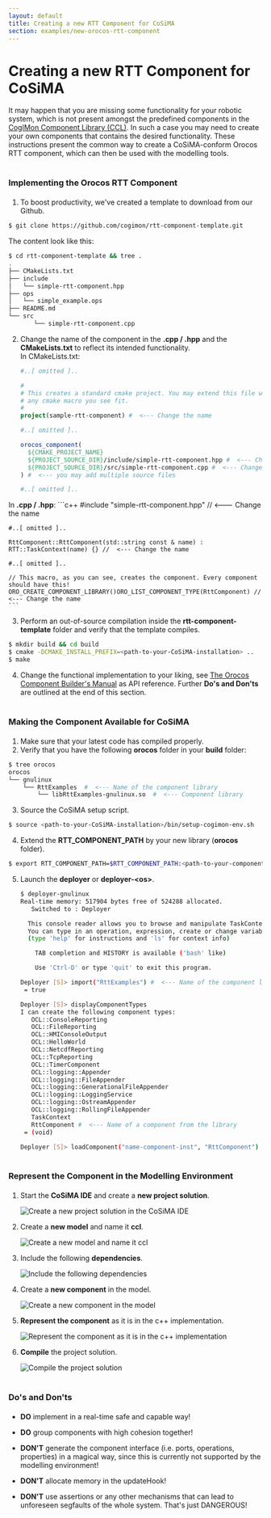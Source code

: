```yaml
---
layout: default
title: Creating a new RTT Component for CoSiMA
section: examples/new-orocos-rtt-component
---
```

<style>
  h3 {
    margin: 40px 0px 20px 0px;
  }
</style>
<div class="page-header">
  <h1>Creating a new RTT Component for CoSiMA</h1>
</div>

It may happen that you are missing some functionality for your robotic system, which is not present amongst the predefined components in the [CogIMon Component Library (CCL)](/ccl/overview.html). In such a case you may need to create your own components that contains the desired functionality.
These instructions present the common way to create a CoSiMA-conform Orocos RTT component, which can then be used with the modelling tools.

### Implementing the Orocos RTT Component

1. To boost productivity, we've created a template to download from our Github.
```bash
$ git clone https://github.com/cogimon/rtt-component-template.git
```
The content look like this:
```sh
$ cd rtt-component-template && tree .
.
├── CMakeLists.txt
├── include
│   └── simple-rtt-component.hpp
├── ops
│   └── simple_example.ops
├── README.md
└── src
       └── simple-rtt-component.cpp
```
2. Change the name of the component in the **.cpp / .hpp** and the **CMakeLists.txt** to reflect its intended functionality.  
In CMakeLists.txt:
    ```cmake
    #..[ omitted ]..

    #
    # This creates a standard cmake project. You may extend this file with
    # any cmake macro you see fit.
    #
    project(sample-rtt-component) #  <--- Change the name

    #..[ omitted ]..

    orocos_component(
      ${CMAKE_PROJECT_NAME}
      ${PROJECT_SOURCE_DIR}/include/simple-rtt-component.hpp #  <--- Change the name
      ${PROJECT_SOURCE_DIR}/src/simple-rtt-component.cpp #  <--- Change the name
    ) #  <--- you may add multiple source files

    #..[ omitted ]..
    ```  
In **.cpp / .hpp**:
    ```c++
    #include "simple-rtt-component.hpp" //  <--- Change the name

    #..[ omitted ]..

    RttComponent::RttComponent(std::string const & name) : RTT::TaskContext(name) {} //  <--- Change the name

    #..[ omitted ]..

    // This macro, as you can see, creates the component. Every component should have this!
    ORO_CREATE_COMPONENT_LIBRARY()ORO_LIST_COMPONENT_TYPE(RttComponent) //  <--- Change the name
    ```
3. Perform an out-of-source compilation inside the **rtt-component-template** folder and verify that the template compiles.
```sh
$ mkdir build && cd build
$ cmake -DCMAKE_INSTALL_PREFIX=<path-to-your-CoSiMA-installation> ..
$ make
```
4. Change the functional implementation to your liking, see [The Orocos Component Builder's Manual](http://www.orocos.org/stable/documentation/rtt/v2.x/doc-xml/orocos-components-manual.html) as API reference. Further **Do's and Don'ts** are outlined at the end of this section.

### Making the Component Available for CoSiMA

1. Make sure that your latest code has compiled properly.
2. Verify that you have the following **orocos** folder in your **build** folder:
```bash
$ tree orocos
orocos
└── gnulinux
    └── RttExamples  #  <--- Name of the component library
        └── libRttExamples-gnulinux.so  #  <--- Component library
```
3. Source the CoSiMA setup script.
```bash
$ source <path-to-your-CoSiMA-installation>/bin/setup-cogimon-env.sh
```
4. Extend the **RTT_COMPONENT_PATH** by your new library (**orocos** folder).
```bash
$ export RTT_COMPONENT_PATH=$RTT_COMPONENT_PATH:<path-to-your-component-librarys-build-folder>/orocos
```
5. Launch the **deployer** or **deployer-\<os\>**.
    ```bash
    $ deployer-gnulinux
    Real-time memory: 517904 bytes free of 524288 allocated.
       Switched to : Deployer

      This console reader allows you to browse and manipulate TaskContexts.
      You can type in an operation, expression, create or change variables.
      (type 'help' for instructions and 'ls' for context info)

        TAB completion and HISTORY is available ('bash' like)

        Use 'Ctrl-D' or type 'quit' to exit this program.

    Deployer [S]> import("RttExamples") #  <--- Name of the component library
     = true

    Deployer [S]> displayComponentTypes
    I can create the following component types:
       OCL::ConsoleReporting
       OCL::FileReporting
       OCL::HMIConsoleOutput
       OCL::HelloWorld
       OCL::NetcdfReporting
       OCL::TcpReporting
       OCL::TimerComponent
       OCL::logging::Appender
       OCL::logging::FileAppender
       OCL::logging::GenerationalFileAppender
       OCL::logging::LoggingService
       OCL::logging::OstreamAppender
       OCL::logging::RollingFileAppender
       TaskContext
       RttComponent #  <--- Name of a component from the library
     = (void)

    Deployer [S]> loadComponent("name-component-inst", "RttComponent") #  <--- Name of a component from the library
    ```

### Represent the Component in the Modelling Environment

1. Start the **CoSiMA IDE** and create a **new project solution**.

    ![Create a new project solution in the CoSiMA IDE](images/new_project_1.png "Create a new project solution in the CoSiMA IDE")
2. Create a **new model** and name it **ccl**.

    ![Create a new model and name it ccl](images/new_model_2.png "Create a new model and name it ccl")
3. Include the following **dependencies**.

    ![Include the following dependencies](images/new_model_deps_3.png "Include the following dependencies")
4. Create a **new component** in the model.

    ![Create a new component in the model](images/new_component_4.png "Create a new component in the model")
5. **Represent the component** as it is in the c++ implementation.

    ![Represent the component as it is in the c++ implementation](images/new_component_full_5.png "Represent the component as it is in the c++ implementation")
6. **Compile** the project solution.

    ![Compile the project solution](images/new_component_full_compiled_6.png "Compile the project solution")

### Do's and Don'ts

- **DO** implement in a real-time safe and capable way!
- **DO** group components with high cohesion together!

- **DON'T** generate the component interface (i.e. ports, operations, properties) in a magical way, since this is currently not supported by the modelling environment!
- **DON'T** allocate memory in the updateHook!
- **DON'T** use assertions or any other mechanisms that can lead to unforeseen segfaults of the whole system. That's just DANGEROUS!
